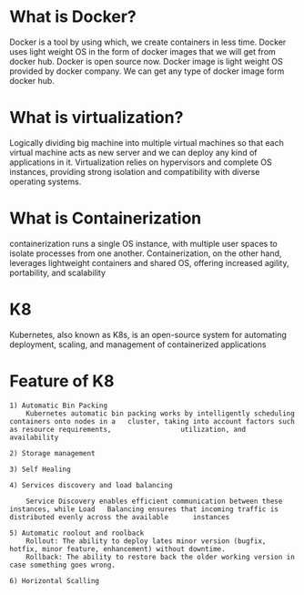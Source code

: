 # What is Docker? 
Docker is a tool by using which, we create containers in less time. Docker uses light weight OS in the form of docker images that we will get from docker hub. Docker is open source now.
Docker image is light weight OS provided by docker company. We can get any type of docker image form docker hub.

# What is virtualization? 
Logically dividing big machine into multiple virtual machines so that each virtual machine acts as new server and we can deploy any kind of applications in it.
Virtualization relies on hypervisors and complete OS instances, providing strong isolation and compatibility with diverse operating systems.

# What is Containerization
containerization runs a single OS instance, with multiple user spaces to isolate processes from one another.
Containerization, on the other hand, leverages lightweight containers and shared OS, offering increased agility, portability, and scalability


# K8 
Kubernetes, also known as K8s, is an open-source system for automating deployment, scaling, and management of containerized applications

# Feature of K8
	1) Automatic Bin Packing
		Kubernetes automatic bin packing works by intelligently scheduling containers onto nodes in a 	cluster, taking into account factors such as resource requirements, 				utilization, and availability
  
	2) Storage management 
 
	3) Self Healing
 
	4) Services discovery and load balancing
 
		Service Discovery enables efficient communication between these instances, while Load 	Balancing ensures that incoming traffic is distributed evenly across the available 		instances
  
	5) Automatic roolout and roolback
		Rollout: The ability to deploy lates minor version (bugfix, hotfix, minor feature, enhancement) without downtime. 
		Rollback: The ability to restore back the older working version in case something goes wrong.
  
	6) Horizontal Scalling

